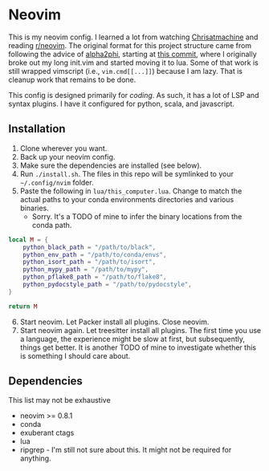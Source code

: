 # Neovim

This is my neovim config.  I learned a lot from watching
[Chrisatmachine](https://www.youtube.com/channel/UCS97tchJDq17Qms3cux8wcA) and reading
[r/neovim](https://www.reddit.com/r/neovim).  The original format for this project structure came
from following the advice of [alpha2phi](https://alpha2phi.medium.com/), starting at
[this commit](https://github.com/jonathanlamar/dotfiles_OLD/tree/02130593b5a4c8ec3c1f18316a240b10b50a5f1e/.config/nvim),
where I originally broke out my long init.vim and started moving it to lua.  Some of that work is
still wrapped vimscript (i.e., `vim.cmd[[...]]`) because I am lazy.  That is cleanup work that
remains to be done.

This config is designed primarily for _coding_.  As such, it has a lot of LSP and syntax plugins.
I have it configured for python, scala, and javascript.

## Installation

1. Clone wherever you want.
2. Back up your neovim config.
3. Make sure the dependencies are installed (see below).
4. Run `./install.sh`.  The files in this repo will be symlinked to your `~/.config/nvim` folder.
5. Paste the following in `lua/this_computer.lua`.  Change to match the actual paths to your conda
   environments directories and various binaries.
   * Sorry.  It's a TODO of mine to infer the binary locations from the conda path.
```lua
local M = {
    python_black_path = "/path/to/black",
    python_env_path = "/path/to/conda/envs",
    python_isort_path = "/path/to/isort",
    python_mypy_path = "/path/to/mypy",
    python_pflake8_path = "/path/to/flake8",
    python_pydocstyle_path = "/path/to/pydocstyle",
}

return M
```
6. Start neovim.  Let Packer install all plugins.  Close neovim.
7. Start neovim again.  Let treesitter install all plugins.  The first time you use a language, the
   experience might be slow at first, but subsequently, things get better.  It is another TODO of
   mine to investigate whether this is something I should care about.

## Dependencies

This list may not be exhaustive

* neovim >= 0.8.1
* conda
* exuberant ctags
* lua
* ripgrep - I'm still not sure about this.  It might not be required for anything.

